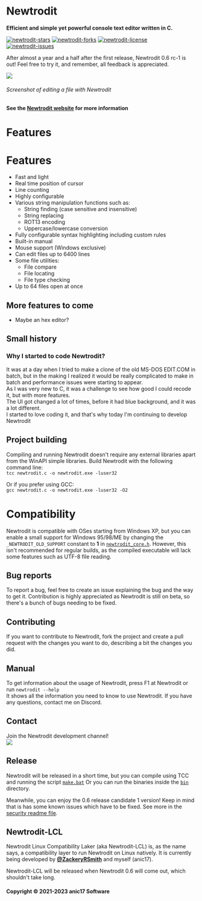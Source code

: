 <div class="newtrodit-md">




# Newtrodit
**Efficient and simple yet powerful console text editor written in C.**
  
<a href="https://github.com/anic17/Newtrodit/stargazers">![newtrodit-stars](https://img.shields.io/github/stars/anic17/Newtrodit?color=yellow&style=flat-square)</a> <a href="https://github.com/anic17/Newtrodit/network/members">![newtrodit-forks](https://img.shields.io/github/forks/anic17/Newtrodit?style=flat-square)</a> <a href="https://www.gnu.org/licenses/gpl-3.0">![newtrodit-license](https://img.shields.io/github/license/anic17/Newtrodit?style=flat-square)</a> <a href="https://github.com/anic17/Newtrodit/issues">![newtrodit-issues](https://img.shields.io/github/issues/anic17/Newtrodit?style=flat-square)</a>

After almost a year and a half after the first release, Newtrodit 0.6 rc-1 is out! Feel free to try it, and remember, all feedback is appreciated.

  
<a href="https://anic17.github.io/Newtrodit/"><img src="../main/res/screenshot_main.png"></img></a>
###### Screenshot of editing a file with Newtrodit

#### See the [Newtrodit website](https://anic17.github.io/Newtrodit) for more information


# Features

# Features
- Fast and light
- Real time position of cursor
- Line counting
- Highly configurable
- Various string manipulation functions such as:
   - String finding (case sensitive and insensitive)
   - String replacing
   - ROT13 encoding
   - Uppercase/lowercase conversion
- Fully configurable syntax highlighting including custom rules
- Built-in manual
- Mouse support (Windows exclusive)
- Can edit files up to 6400 lines
- Some file utilities:
   - File compare
   - File locating
   - File type checking
- Up to 64 files open at once


## More features to come

- Maybe an hex editor?

## Small history

### Why I started to code Newtrodit?

It was at a day when I tried to make a clone of the old MS-DOS EDIT.COM in batch, but in the making I realized it would be really complicated to make in batch and performance issues were starting to appear.  
As I was very new to C, it was a challenge to see how good I could recode it, but with more features.  
The UI got changed a lot of times, before it had blue background, and it was a lot different.  
I started to love coding it, and that's why today I'm continuing to develop Newtrodit

## Project building

Compiling and running Newtrodit doesn't require any external libraries apart from the WinAPI simple libraries. Build Newtrodit with the following command line:  
`tcc newtrodit.c -o newtrodit.exe -luser32`  

Or if you prefer using GCC:  
`gcc newtrodit.c -o newtrodit.exe -luser32 -O2`

# Compatibility

  Newtrodit is compatible with OSes starting from Windows XP, but you can enable a small support for Windows 95/98/ME by changing the `_NEWTRODIT_OLD_SUPPORT` constant to **1** in [`newtrodit_core.h`](../main/newtrodit_core.h).  However, this isn't recommended for regular builds, as the compiled executable will lack some features such as UTF-8 file reading.

## Bug reports

To report a bug, feel free to create an issue explaining the bug and the way to get it. Contribution is highly appreciated as Newtrodit is still on beta, so there's a bunch of bugs needing to be fixed.

## Contributing

If you want to contribute to Newtrodit, fork the project and create a pull request with the changes you want to do, describing a bit the changes you did.


## Manual
To get information about the usage of Newtrodit, press F1 at Newtrodit or run `newtrodit --help`  
It shows all the information you need to know to use Newtrodit. If you have any questions, contact me on <a href="https://discord.gg/J628dBqQgb" style="text-decoration: none">Discord</a>.

## Contact

Join the Newtrodit development channel!  
<a href="https://discord.gg/J628dBqQgb"><img src="https://img.shields.io/discord/728958932210679869"></a>


## Release

Newtrodit will be released in a short time, but you can compile using <a href="https://bellard.org/tcc/" style="text-decoration: none">TCC</a> and running the script [`make.bat`](../main/make.bat)
Or you can run the binaries inside the [`bin`](../main/bin/) directory.

Meanwhile, you can enjoy the 0.6 release candidate 1 version! Keep in mind that is has some known issues which have to be fixed. See more in the [security readme file](../main/SECURITY.md).


## Newtrodit-LCL

Newtrodit Linux Compatibility Laker (aka Newtrodit-LCL) is, as the name says, a compatibility layer to run Newtrodit on Linux natively. It is currently being developed by **[@ZackeryRSmith](https://github.com/ZackeryRSmith)** and myself (anic17).  

Newtrodit-LCL will be released when Newtrodit 0.6 will come out, which shouldn't take long.

#### Copyright &copy; 2021-2023 anic17 Software
</div>

<!-- 
View counter 
-->
<img src="https://hits.seeyoufarm.com/api/count/incr/badge.svg?url=https%3A%2F%2Fgithub.com%2Fanic17%2FNewtrodit&count_bg=%23FFFFFF&title_bg=%23FFFFFF&icon=&icon_color=%23FFFFFF&title=hits&edge_flat=false" style="display:none" height=0 width=0>

